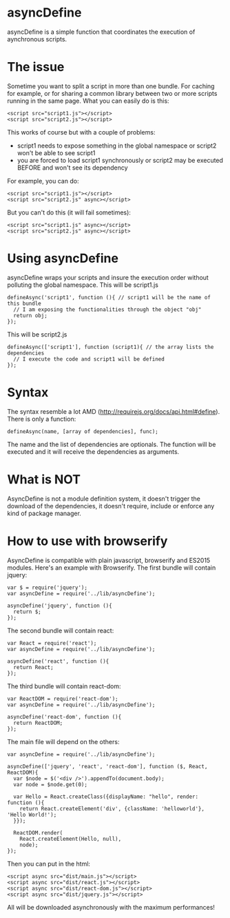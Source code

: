 asyncDefine
===========
asyncDefine is a simple function that coordinates the execution of aynchronous scripts.

The issue
=========
Sometime you want to split a script in more than one bundle. For caching for example, or for sharing a common library between two or more scripts running in the same page.
What you can easily do is this:

    <script src="script1.js"></script>
    <script src="script2.js"></script>

This works of course but with a couple of problems:

* script1 needs to expose something in the global namespace or script2 won't be able to see script1
* you are forced to load script1 synchronously or script2 may be executed BEFORE and won't see its dependency

For example, you can do:

    <script src="script1.js"></script>
    <script src="script2.js" async></script>

But you can't do this (it will fail sometimes):

    <script src="script1.js" async></script>
    <script src="script2.js" async></script>

Using asyncDefine
=================
asyncDefine wraps your scripts and insure the execution order without polluting the global namespace.
This will be script1.js

    defineAsync('script1', function (){ // script1 will be the name of this bundle
      // I am exposing the functionalities through the object "obj"
      return obj;
    });

This will be script2.js

    defineAsync(['script1'], function (script1){ // the array lists the dependencies
      // I execute the code and script1 will be defined
    });

Syntax
======
The syntax resemble a lot AMD (http://requirejs.org/docs/api.html#define). There is only a function:

    defineAsync(name, [array of dependencies], func);

The name and the list of dependencies are optionals. The function will be executed and it will receive the dependencies as arguments.

What is NOT
===========
AsyncDefine is not a module definition system, it doesn't trigger the download of the dependencies, it doesn't require, include or enforce any kind of package manager.

How to use with browserify
==========================
AsyncDefine is compatible with plain javascript, browserify and ES2015 modules. Here's an example with Browserify.
The first bundle will contain jquery:

    var $ = require('jquery');
    var asyncDefine = require('../lib/asyncDefine');

    asyncDefine('jquery', function (){
      return $;
    });

The second bundle will contain react:

    var React = require('react');
    var asyncDefine = require('../lib/asyncDefine');

    asyncDefine('react', function (){
      return React;
    });

The third bundle will contain react-dom:

    var ReactDOM = require('react-dom');
    var asyncDefine = require('../lib/asyncDefine');

    asyncDefine('react-dom', function (){
      return ReactDOM;
    });

The main file will depend on the others:

    var asyncDefine = require('../lib/asyncDefine');

    asyncDefine(['jquery', 'react', 'react-dom'], function ($, React, ReactDOM){
      var $node = $('<div />').appendTo(document.body);
      var node = $node.get(0);

      var Hello = React.createClass({displayName: "hello", render: function (){
        return React.createElement('div', {className: 'helloworld'}, 'Hello World!');
      }});

      ReactDOM.render(
        React.createElement(Hello, null),
        node);
    });

Then you can put in the html:

    <script async src="dist/main.js"></script>
    <script async src="dist/react.js"></script>
    <script async src="dist/react-dom.js"></script>
    <script async src="dist/jquery.js"></script>

All will be downloaded asynchronously with the maximum performances!
